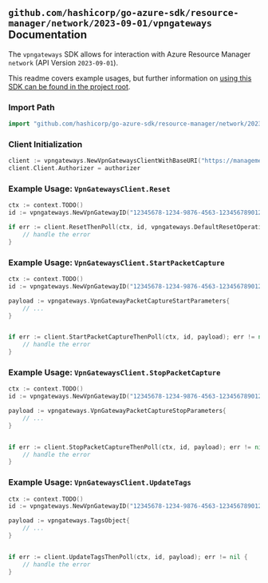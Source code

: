 
## `github.com/hashicorp/go-azure-sdk/resource-manager/network/2023-09-01/vpngateways` Documentation

The `vpngateways` SDK allows for interaction with Azure Resource Manager `network` (API Version `2023-09-01`).

This readme covers example usages, but further information on [using this SDK can be found in the project root](https://github.com/hashicorp/go-azure-sdk/tree/main/docs).

### Import Path

```go
import "github.com/hashicorp/go-azure-sdk/resource-manager/network/2023-09-01/vpngateways"
```


### Client Initialization

```go
client := vpngateways.NewVpnGatewaysClientWithBaseURI("https://management.azure.com")
client.Client.Authorizer = authorizer
```


### Example Usage: `VpnGatewaysClient.Reset`

```go
ctx := context.TODO()
id := vpngateways.NewVpnGatewayID("12345678-1234-9876-4563-123456789012", "example-resource-group", "vpnGatewayName")

if err := client.ResetThenPoll(ctx, id, vpngateways.DefaultResetOperationOptions()); err != nil {
	// handle the error
}
```


### Example Usage: `VpnGatewaysClient.StartPacketCapture`

```go
ctx := context.TODO()
id := vpngateways.NewVpnGatewayID("12345678-1234-9876-4563-123456789012", "example-resource-group", "vpnGatewayName")

payload := vpngateways.VpnGatewayPacketCaptureStartParameters{
	// ...
}


if err := client.StartPacketCaptureThenPoll(ctx, id, payload); err != nil {
	// handle the error
}
```


### Example Usage: `VpnGatewaysClient.StopPacketCapture`

```go
ctx := context.TODO()
id := vpngateways.NewVpnGatewayID("12345678-1234-9876-4563-123456789012", "example-resource-group", "vpnGatewayName")

payload := vpngateways.VpnGatewayPacketCaptureStopParameters{
	// ...
}


if err := client.StopPacketCaptureThenPoll(ctx, id, payload); err != nil {
	// handle the error
}
```


### Example Usage: `VpnGatewaysClient.UpdateTags`

```go
ctx := context.TODO()
id := vpngateways.NewVpnGatewayID("12345678-1234-9876-4563-123456789012", "example-resource-group", "vpnGatewayName")

payload := vpngateways.TagsObject{
	// ...
}


if err := client.UpdateTagsThenPoll(ctx, id, payload); err != nil {
	// handle the error
}
```
